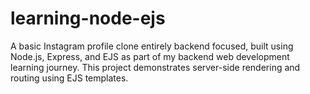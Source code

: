 # learning-node-ejs
A basic Instagram profile clone entirely backend focused, built using Node.js, Express, and EJS as part of my backend web development learning journey. This project demonstrates server-side rendering and routing using EJS templates.
